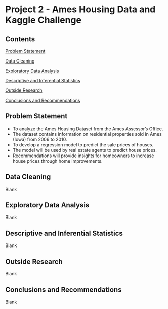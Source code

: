 # Project 2 - Ames Housing Data and Kaggle Challenge

## Contents

[Problem Statement](#Problem-Statement)

[Data Cleaning](#Data-Cleaning)

[Exploratory Data Analysis](#Exploratory-Data-Analysis)

[Descriptive and Inferential Statistics](#Descriptive-and-Inferential-Statistics)

[Outside Research](#Outside-Research)

[Conclusions and Recommendations](#Conclusions-and-Recommendations)

## Problem Statement

- To analyze the Ames Housing Dataset from the Ames Assessor’s Office.
- The dataset contains information on residential properties sold in Ames (Iowa) from 2006 to 2010.
- To develop a regression model to predict the sale prices of houses.
- The model will be used by real estate agents to predict house prices.
- Recommendations will provide insights for homeowners to increase house prices through home improvements.

## Data Cleaning

Blank

## Exploratory Data Analysis

Blank

## Descriptive and Inferential Statistics

Blank

## Outside Research

Blank

## Conclusions and Recommendations

Blank